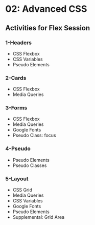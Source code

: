 # 02: Advanced CSS
## Activities for Flex Session

### 1-Headers
* CSS Flexbox
* CSS Variables
* Pseudo Elements

### 2-Cards
* CSS Flexbox
* Media Queries

### 3-Forms
* CSS Flexbox
* Media Queries
* Google Fonts
* Pseudo Class: focus

### 4-Pseudo
* Pseudo Elements
* Pseudo Classes

### 5-Layout
* CSS Grid
* Media Queries
* CSS Variables
* Google Fonts
* Pseudo Elements
* Supplemental: Grid Area 